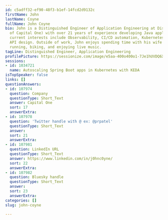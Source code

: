 ```yaml
---
id: c5adff32-ef90-48f3-b1ef-14fcd2d9132c
firstName: John
lastName: Coyne
fullName: John Coyne
bio: John is a Distinguished Engineer of Application Engineering at Discover (a division
  of Capital One) with over 21 years of experience developing Java applications.  His
  current interests include Observability, CI/CD automation, Kubernetes, and good
  API design. Outside of work, John enjoys spending time with his wife and two boys,
  running, biking, and enjoying live music.
tagLine: Distinguished Engineer, Application Engineering
profilePicture: https://sessionize.com/image/e5aa-400o400o1-7Je1hUVDQ6X5m4Labn2WW3.jpg
sessions:
- id: 1034721
  name: Autoscaling Spring Boot apps in Kubernetes with KEDA
isTopSpeaker: false
links: []
questionAnswers:
- id: 107974
  question: Company
  questionType: Short_Text
  answer: Capital One
  sort: 17
  answerExtra:
- id: 107978
  question: 'Twitter handle with @ ex: @prpatel'
  questionType: Short_Text
  answer:
  sort: 21
  answerExtra:
- id: 107981
  question: LinkedIn URL
  questionType: Short_Text
  answer: https://www.linkedin.com/in/j0hnc0yne/
  sort: 22
  answerExtra:
- id: 107982
  question: Bluesky handle
  questionType: Short_Text
  answer:
  sort: 23
  answerExtra:
categories: []
slug: john-coyne

---
```

